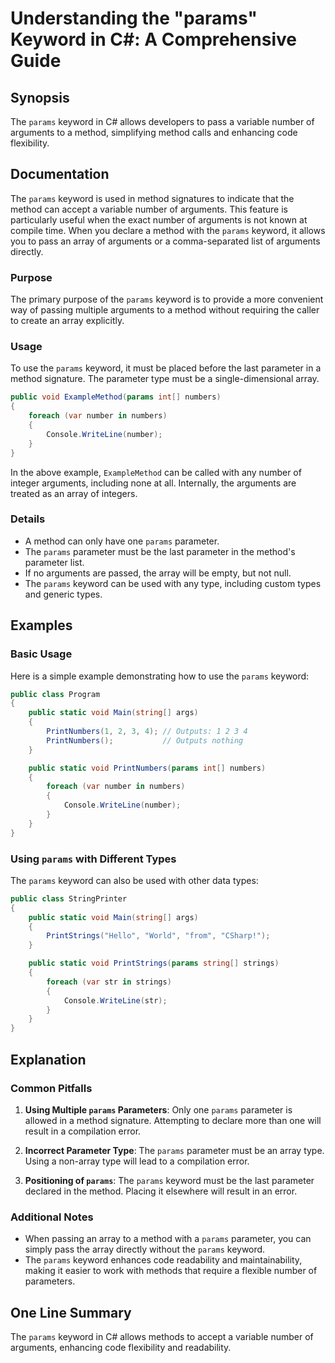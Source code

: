 <!--
Meta Description: # Understanding the "params" Keyword in C#: A Comprehensive Guide ## Synopsis The `params` keyword in C# allows developers to pass a variable number o...
Meta Keywords: params, keyword, method, parameter, number
-->

# Understanding the "params" Keyword in C#: A Comprehensive Guide

## Synopsis
The `params` keyword in C# allows developers to pass a variable number of arguments to a method, simplifying method calls and enhancing code flexibility.

## Documentation
The `params` keyword is used in method signatures to indicate that the method can accept a variable number of arguments. This feature is particularly useful when the exact number of arguments is not known at compile time. When you declare a method with the `params` keyword, it allows you to pass an array of arguments or a comma-separated list of arguments directly.

### Purpose
The primary purpose of the `params` keyword is to provide a more convenient way of passing multiple arguments to a method without requiring the caller to create an array explicitly.

### Usage
To use the `params` keyword, it must be placed before the last parameter in a method signature. The parameter type must be a single-dimensional array.

```csharp
public void ExampleMethod(params int[] numbers)
{
    foreach (var number in numbers)
    {
        Console.WriteLine(number);
    }
}
```

In the above example, `ExampleMethod` can be called with any number of integer arguments, including none at all. Internally, the arguments are treated as an array of integers.

### Details
- A method can only have one `params` parameter.
- The `params` parameter must be the last parameter in the method's parameter list.
- If no arguments are passed, the array will be empty, but not null.
- The `params` keyword can be used with any type, including custom types and generic types.

## Examples
### Basic Usage
Here is a simple example demonstrating how to use the `params` keyword:

```csharp
public class Program
{
    public static void Main(string[] args)
    {
        PrintNumbers(1, 2, 3, 4); // Outputs: 1 2 3 4
        PrintNumbers();           // Outputs nothing
    }

    public static void PrintNumbers(params int[] numbers)
    {
        foreach (var number in numbers)
        {
            Console.WriteLine(number);
        }
    }
}
```

### Using `params` with Different Types
The `params` keyword can also be used with other data types:

```csharp
public class StringPrinter
{
    public static void Main(string[] args)
    {
        PrintStrings("Hello", "World", "from", "CSharp!");
    }

    public static void PrintStrings(params string[] strings)
    {
        foreach (var str in strings)
        {
            Console.WriteLine(str);
        }
    }
}
```

## Explanation
### Common Pitfalls
1. **Using Multiple `params` Parameters**: Only one `params` parameter is allowed in a method signature. Attempting to declare more than one will result in a compilation error.
  
2. **Incorrect Parameter Type**: The `params` parameter must be an array type. Using a non-array type will lead to a compilation error.

3. **Positioning of `params`**: The `params` keyword must be the last parameter declared in the method. Placing it elsewhere will result in an error.

### Additional Notes
- When passing an array to a method with a `params` parameter, you can simply pass the array directly without the `params` keyword.
- The `params` keyword enhances code readability and maintainability, making it easier to work with methods that require a flexible number of parameters.

## One Line Summary
The `params` keyword in C# allows methods to accept a variable number of arguments, enhancing code flexibility and readability.